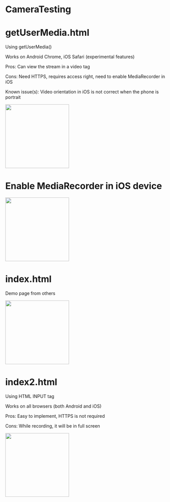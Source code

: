 # CameraTesting



# getUserMedia.html
Using getUserMedia()

Works on Android Chrome, iOS Safari (experimental features)

Pros: Can view the stream in a video tag

Cons: Need HTTPS, requires access right, need to enable MediaRecorder in iOS

Known issue(s): Video orientation in iOS is not correct when the phone is portrait

<img src="https://bobbyleung001.github.io/CameraTesting/qr/getUserMedia.png" width="200">


# Enable MediaRecorder in iOS device
<img src="https://bobbyleung001.github.io/CameraTesting/qr/iosMediaRecorder.png" width="200">


# index.html
Demo page from others

<img src="https://bobbyleung001.github.io/CameraTesting/qr/index.png" width="200">




# index2.html
Using HTML INPUT tag

Works on all browsers (both Android and iOS)

Pros: Easy to implement, HTTPS is not required

Cons: While recording, it will be in full screen

<img src="https://bobbyleung001.github.io/CameraTesting/qr/index2.png" width="200">




